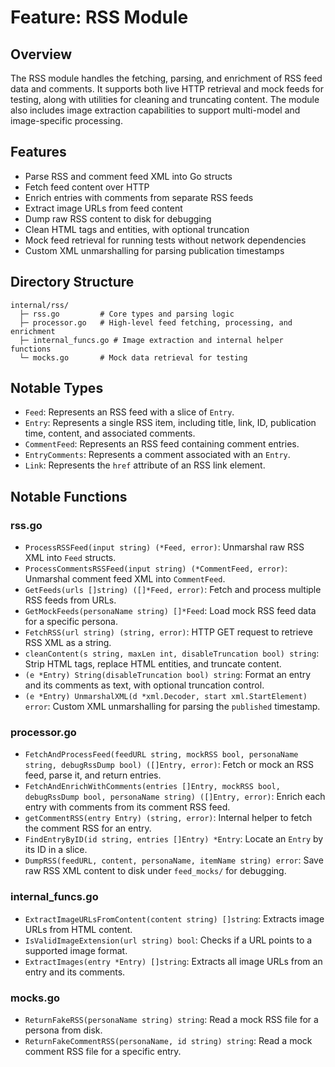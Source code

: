 # Feature: RSS Module

## Overview
The RSS module handles the fetching, parsing, and enrichment of RSS feed data and comments. It supports both live HTTP retrieval and mock feeds for testing, along with utilities for cleaning and truncating content. The module also includes image extraction capabilities to support multi-model and image-specific processing.

## Features
- Parse RSS and comment feed XML into Go structs
- Fetch feed content over HTTP
- Enrich entries with comments from separate RSS feeds
- Extract image URLs from feed content
- Dump raw RSS content to disk for debugging
- Clean HTML tags and entities, with optional truncation
- Mock feed retrieval for running tests without network dependencies
- Custom XML unmarshalling for parsing publication timestamps

## Directory Structure
```plaintext
internal/rss/
  ├─ rss.go         # Core types and parsing logic
  ├─ processor.go   # High-level feed fetching, processing, and enrichment
  ├─ internal_funcs.go # Image extraction and internal helper functions
  └─ mocks.go       # Mock data retrieval for testing
```

## Notable Types
- `Feed`: Represents an RSS feed with a slice of `Entry`.
- `Entry`: Represents a single RSS item, including title, link, ID, publication time, content, and associated comments.
- `CommentFeed`: Represents an RSS feed containing comment entries.
- `EntryComments`: Represents a comment associated with an `Entry`.
- `Link`: Represents the `href` attribute of an RSS link element.

## Notable Functions

### rss.go
- `ProcessRSSFeed(input string) (*Feed, error)`: Unmarshal raw RSS XML into `Feed` structs.
- `ProcessCommentsRSSFeed(input string) (*CommentFeed, error)`: Unmarshal comment feed XML into `CommentFeed`.
- `GetFeeds(urls []string) ([]*Feed, error)`: Fetch and process multiple RSS feeds from URLs.
- `GetMockFeeds(personaName string) []*Feed`: Load mock RSS feed data for a specific persona.
- `FetchRSS(url string) (string, error)`: HTTP GET request to retrieve RSS XML as a string.
- `cleanContent(s string, maxLen int, disableTruncation bool) string`: Strip HTML tags, replace HTML entities, and truncate content.
- `(e *Entry) String(disableTruncation bool) string`: Format an entry and its comments as text, with optional truncation control.
- `(e *Entry) UnmarshalXML(d *xml.Decoder, start xml.StartElement) error`: Custom XML unmarshalling for parsing the `published` timestamp.

### processor.go
- `FetchAndProcessFeed(feedURL string, mockRSS bool, personaName string, debugRssDump bool) ([]Entry, error)`: Fetch or mock an RSS feed, parse it, and return entries.
- `FetchAndEnrichWithComments(entries []Entry, mockRSS bool, debugRssDump bool, personaName string) ([]Entry, error)`: Enrich each entry with comments from its comment RSS feed.
- `getCommentRSS(entry Entry) (string, error)`: Internal helper to fetch the comment RSS for an entry.
- `FindEntryByID(id string, entries []Entry) *Entry`: Locate an `Entry` by its ID in a slice.
- `DumpRSS(feedURL, content, personaName, itemName string) error`: Save raw RSS XML content to disk under `feed_mocks/` for debugging.

### internal_funcs.go
- `ExtractImageURLsFromContent(content string) []string`: Extracts image URLs from HTML content.
- `IsValidImageExtension(url string) bool`: Checks if a URL points to a supported image format.
- `ExtractImages(entry *Entry) []string`: Extracts all image URLs from an entry and its comments.

### mocks.go
- `ReturnFakeRSS(personaName string) string`: Read a mock RSS file for a persona from disk.
- `ReturnFakeCommentRSS(personaName, id string) string`: Read a mock comment RSS file for a specific entry. 